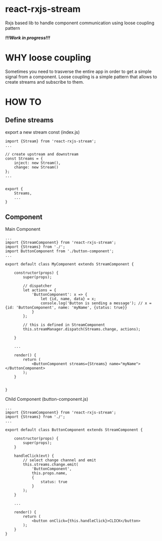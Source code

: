 # react-rxjs-stream
Rxjs based lib to handle component communication using loose coupling pattern

***!!!Work in progress!!!***

# WHY loose coupling
Sometimes you need to trasverse the entire app in order to get a simple signal from a component. Loose coupling is a simple pattern that allows to create streams and subscribe to them. 

# HOW TO

## Define streams 
export a new stream const (index.js)

```JS
import {Stream} from 'react-rxjs-stream';
...

// create upstream and downstream
const Streams = {
	inject: new Stream(),
	change: new Stream()
};
...


export {
    Streams,
    ...
}
``` 


## Component

Main Component

```JS
...
import {StreamComponent} from 'react-rxjs-stream';
import {Streams} from './';
import ButtonComponent from './button-component';
...

export default class MyComponent extends StreamComponent {
    
    constructor(props) {
		super(props);

        // dispatcher
        let actions = {
            'ButtonComponent': x => {
                let {id, name, data} = x;
                console.log('Button is sending a message'); // x = {id: 'ButtonComponent', name: 'myName', {status: true}}
            }
        };

        // this is defined in StreamComponent
        this.streamManager.dispatch(Streams.change, actions);

    }

    ...

    render() {
        return (
            <ButtonComponent streams={Streams} name="myName"></ButtonComponent>
        );
    }


}
```

Child Component (button-component.js)

```JS
...
import {StreamComponent} from 'react-rxjs-stream';
import {Streams} from './';
...

export default class ButtonComponent extends StreamComponent {
    
    constructor(props) {
	    super(props);
    }

    handleClick(evt) {
        // select change channel and emit
        this.streams.change.emit(
            'ButtonComponent',
            this.props.name, 
            {
                status: true
            }
        );
    }

    ...

    render() {
        return (
            <button onClick={this.handleClick}>CLICK</button>
        );
    }
}
```


